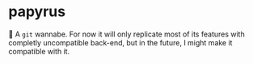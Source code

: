 # papyrus

:scroll: A `git` wannabe. For now it will only replicate most of its features with completly uncompatible back-end, but in the future, I might make it compatible with it.
